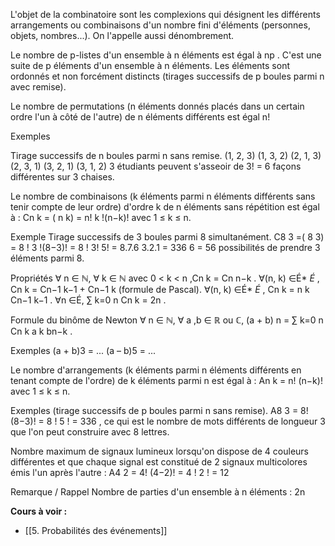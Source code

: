L'objet de la combinatoire sont les complexions qui désignent les différents arrangements ou combinaisons d'un nombre fini d'éléments (personnes, objets, nombres...). 
On l'appelle aussi dénombrement. 

Le nombre de p-listes d'un ensemble à n éléments est égal à np . 
C'est une suite de p éléments d'un ensemble à n éléments. Les éléments sont ordonnés et non forcément distincts (tirages successifs de p boules parmi n avec remise). 

Le nombre de permutations (n éléments donnés placés dans un certain ordre l'un à côté de l'autre) de n éléments différents est égal n! 


Exemples 

Tirage successifs de n boules parmi n sans remise. 
(1, 2, 3) (1, 3, 2) (2, 1, 3) (2, 3, 1) (3, 2, 1) (3, 1, 2) 
3 étudiants peuvent s'asseoir de 3! = 6 façons différentes sur 3 chaises. 

Le nombre de combinaisons (k éléments parmi n éléments différents sans tenir compte de leur ordre) d'ordre k de n éléments sans répétition est égal à : 
Cn k = ( n k) = n! k !(n−k)! avec 1 ≤ k ≤ n. 


Exemple 
Tirage successifs de 3 boules parmi 8 simultanément. 
C8 3 =( 8 3) = 8 ! 3 !(8−3)! = 8 ! 3! 5! = 8.7.6 3.2.1 = 336 6 = 56 possibilités de prendre 3 éléments parmi 8. 

Propriétés
∀ n ∈ ℕ, ∀ k ∈ ℕ avec 0 < k < n ,Cn k = Cn n−k . 
∀(n, k) ∈É* *É* , Cn k = Cn−1 k−1 + Cn−1 k (formule de Pascal). 
∀(n, k) ∈É* *É* , Cn k = n k Cn−1 k−1 . ∀n ∈É, ∑ k=0 n Cn k = 2n . 

Formule du binôme de Newton 
∀ n ∈ ℕ, ∀ a ,b ∈ ℝ ou ℂ, (a + b) n = ∑ k=0 n Cn k a k bn−k . 


Exemples 
(a + b)3 = ... 
(a – b)5 = ...



Le nombre d'arrangements (k éléments parmi n éléments différents en tenant compte de l'ordre) de k éléments parmi n est égal à : 
An k = n! (n−k)! avec 1 ≤ k ≤ n. 


Exemples (tirage successifs de p boules parmi n sans remise). 
A8 3 = 8! (8−3)! = 8 ! 5 ! = 336 , 
ce qui est le nombre de mots différents de longueur 3 que l'on peut construire avec 8 lettres.

Nombre maximum de signaux lumineux lorsqu'on dispose de 4 couleurs différentes et que chaque signal est constitué de 2 signaux multicolores émis l'un après l'autre : 
A4 2 = 4! (4−2)! = 4 ! 2 ! = 12 

Remarque / Rappel Nombre de parties d'un ensemble à n éléments : 2n


**Cours à voir :** 
- [[5. Probabilités des événements]]